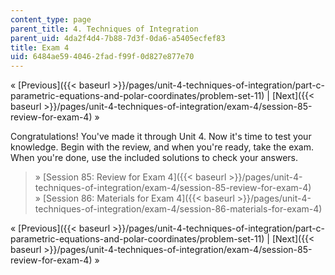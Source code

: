 ```yaml
---
content_type: page
parent_title: 4. Techniques of Integration
parent_uid: 4da2f4d4-7b88-7d3f-0da6-a5405ecfef83
title: Exam 4
uid: 6484ae59-4046-2fad-f99f-0d827e877e70
---
```


« [Previous]({{< baseurl >}}/pages/unit-4-techniques-of-integration/part-c-parametric-equations-and-polar-coordinates/problem-set-11) | [Next]({{< baseurl >}}/pages/unit-4-techniques-of-integration/exam-4/session-85-review-for-exam-4) »

Congratulations! You've made it through Unit 4. Now it's time to test your knowledge. Begin with the review, and when you're ready, take the exam. When you're done, use the included solutions to check your answers.

> » [Session 85: Review for Exam 4]({{< baseurl >}}/pages/unit-4-techniques-of-integration/exam-4/session-85-review-for-exam-4)  
> » [Session 86: Materials for Exam 4]({{< baseurl >}}/pages/unit-4-techniques-of-integration/exam-4/session-86-materials-for-exam-4)

« [Previous]({{< baseurl >}}/pages/unit-4-techniques-of-integration/part-c-parametric-equations-and-polar-coordinates/problem-set-11) | [Next]({{< baseurl >}}/pages/unit-4-techniques-of-integration/exam-4/session-85-review-for-exam-4) »